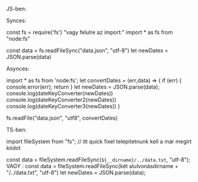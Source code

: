 JS-ben:

Synces:

const fs = require('fs') "vagy felulre az import:" import \* as fs from "node:fs"

const data = fs.readFileSync("data.json", "utf-8")
let newDates = JSON.parse(data)

Asynces:

import \* as fs from 'node:fs';
let convertDates = (err,data) => {
if (err) {
console.error(err);
return
}
let newDates = JSON.parse(data);
console.log(dateKeyConverter(newDates))
console.log(dateKeyConverter2(newDates))
console.log(dateKeyConverter3(newDates))
}

fs.readFile("data.json", "utf8", convertDates)

TS-ben:

import fileSystem from "fs";
// itt quick fixel telepitetnunk kell a már megirt kódot

const data = fileSystem.readFileSync(`${__dirname}/../data.txt`, "utf-8"); VAGY : const data = fileSystem.readFileSync(két alulvonásdirname + "/../data.txt", "utf-8")
let newDates = JSON.parse(data);
